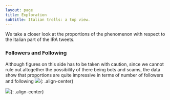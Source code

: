 ```yaml
---
layout: page
title: Exploration
subtitle: Italian trolls: a top view.
---
```

We take a closer look at the proportions of the phenomenon with respect to the Italian part of the IRA tweets.

### Followers and Following
Although figures on this side has to be taken with caution, since we cannot rule out altogether the possibility of there being bots and scams, the data show that proportions are quite impressive in terms of number of followers and following
![](../img/following.png){: .align-center}

![](../img/followers.png){: .align-center}
